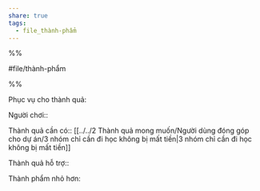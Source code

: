```yaml
---  
share: true  
tags:  
  - file_thành-phẩm  
---  
```

  
%%  
#file/thành-phẩm  
%%  
Phục vụ cho thành quả:  
  
Người chơi::   
  
Thành quả cần có:: [[../../2 Thành quả mong muốn/Người dùng đóng góp cho dự án/3 nhóm chỉ cần đi học không bị mất tiền|3 nhóm chỉ cần đi học không bị mất tiền]]  
Thành quả hỗ trợ::  
  
Thành phẩm nhỏ hơn:  
  
